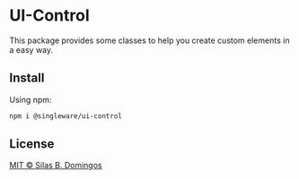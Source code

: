 # UI-Control

This package provides some classes to help you create custom elements in a easy way.

## Install

Using npm:

```sh
npm i @singleware/ui-control
```

## License

[MIT &copy; Silas B. Domingos](https://balmante.eti.br)
